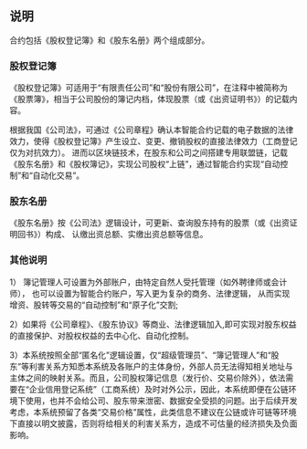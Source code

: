 ﻿## 说明

合约包括《股权登记簿》和《股东名册》两个组成部分。


### 股权登记簿

《股权登记簿》可适用于“有限责任公司”和“股份有限公司”，在注释中被简称为《股票簿》，相当于公司股份的簿记内档，体现股票（或《出资证明书》）的记载内容。

根据我国《公司法》，可通过《公司章程》确认本智能合约记载的电子数据的法律效力，使得《股权登记簿》产生设立、变更、撤销股权的直接法律效力（工商登记仅为对抗效力）。 进而以区块链技术，在股东和公司之间搭建专用联盟链，记载《股东名册》和《股权簿记》，实现公司股权“上链”，通过智能合约实现“自动控制”和“自动化交易”。


### 股东名册

《股东名册》按《公司法》逻辑设计，可更新、查询股东持有的股票（或《出资证明回书》）构成、
   认缴出资总额、实缴出资总额等信息。
### 其他说明

1） 簿记管理人可设置为外部账户，由特定自然人受托管理（如外聘律师或会计师），
  也可以设置为智能合约账户，写入更为复杂的商务、法律逻辑，
  从而实现增资、股转等交易的“自动控制”和“原子化”交割;

2）如果将《公司章程》、《股东协议》等商业、法律逻辑加入,即可实现对股东权益的直接保护、对股权权益的去中心化、自动化控制。

3）本系统按照全部“匿名化”逻辑设置，仅“超级管理员”、“簿记管理人”和“股东”等利害关系方知悉本系统及各账户的主体身份，外部人员无法得知相关地址与主体之间的映射关系。而且，公司股权簿记信息（发行价、交易价除外），依法需要在“企业信用登记系统”（工商系统）及时对外公示，因此，本系统即便在公链环境下使用，也并不会给公司、股东带来泄密、数据安全受损的问题。出于后续开发考虑，本系统预留了各类“交易价格”属性，此类信息不建议在公链或许可链等环境下直接以明文披露，否则将给相关的利害关系方，造成不可估量的经济损失及负面影响。
